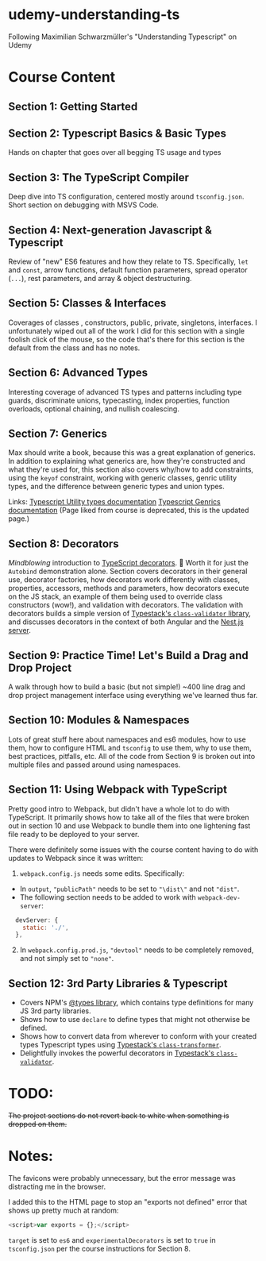 # udemy-understanding-ts

Following Maximilian Schwarzmüller's "Understanding Typescript" on Udemy

# Course Content

## Section 1: Getting Started

## Section 2: Typescript Basics & Basic Types

Hands on chapter that goes over all begging TS usage and types

## Section 3: The TypeScript Compiler

Deep dive into TS configuration, centered mostly around `tsconfig.json`. Short section on debugging with MSVS Code.

## Section 4: Next-generation Javascript & Typescript

Review of "new" ES6 features and how they relate to TS. Specifically, `let` and `const`, arrow functions, default function parameters, spread operator (`...`), rest parameters, and array & object destructuring.

## Section 5: Classes & Interfaces

Coverages of classes , constructors, public, private, singletons, interfaces. I unfortunately wiped out all of the work I did for this section with a single foolish click of the mouse, so the code that's there for this section is the default from the class and has no notes.

## Section 6: Advanced Types

Interesting coverage of advanced TS types and patterns including type guards, discriminate unions, typecasting, index properties, function overloads, optional chaining, and nullish coalescing.

## Section 7: Generics

Max should write a book, because this was a great explanation of generics. In addition to explaining what generics are, how they're constructed and what they're used for, this section also covers why/how to add constraints, using the `keyof` constraint, working with generic classes, genric utility types, and the difference between generic types and union types.

Links:
[Typescript Utility types documentation](https://www.typescriptlang.org/docs/handbook/utility-types.html)
[Typescript Genrics documentation](https://www.typescriptlang.org/docs/handbook/2/generics.html) (Page liked from course is deprecated, this is the updated page.)

## Section 8: Decorators

_Mindblowing_ introduction to [TypeScript decorators](https://www.typescriptlang.org/docs/handbook/decorators.html). 🚀 Worth it for just the `Autobind` demonstration alone. Section covers decorators in their general use, decorator factories, how decorators work differently with classes, properties, accessors, methods and parameters, how decorators execute on the JS stack, an example of them being used to override class constructors (wow!), and validation with decorators. The validation with decorators builds a simple version of [Typestack's `class-validator` library](https://github.com/typestack/class-validator), and discusses decorators in the context of both Angular and the [Nest.js server](https://nestjs.com/).

## Section 9: Practice Time! Let's Build a Drag and Drop Project

A walk through how to build a basic (but not simple!) ~400 line drag and drop project management interface using everything we've learned thus far.

## Section 10: Modules & Namespaces

Lots of great stuff here about namespaces and es6 modules, how to use them, how to configure HTML and `tsconfig` to use them, why to use them, best practices, pitfalls, etc. All of the code from Section 9 is broken out into multiple files and passed around using namespaces.

## Section 11: Using Webpack with TypeScript

Pretty good intro to Webpack, but didn't have a whole lot to do with TypeScript. It primarily shows how to take all of the files that were broken out in section 10 and use Webpack to bundle them into one lightening fast file ready to be deployed to your server.

There were definitely some issues with the course content having to do with updates to Webpack since it was written:

1.  `webpack.config.js` needs some edits. Specifically:

- In `output`, `"publicPath"` needs to be set to `"\dist\"` and not `"dist"`.
- The following section needs to be added to work with `webpack-dev-server`:

```javascript
  devServer: {
    static: './',
  },
```

2.  In `webpack.config.prod.js`, `"devtool"` needs to be completely removed, and not simply set to `"none"`.

## Section 12: 3rd Party Libraries & Typescript

- Covers NPM's [@types library](https://www.npmjs.com/~types), which contains type definitions for many JS 3rd party libraries.
- Shows how to use `declare` to define types that might not otherwise be defined.
- Shows how to convert data from wherever to conform with your created types Typescript types using [Typestack's `class-transformer`](https://github.com/typestack/class-transformer).
- Delightfully invokes the powerful decorators in [Typestack's `class-validator`](https://github.com/typestack/class-validator).

# TODO:

~~The project sections do not revert back to white when something is dropped on them.~~

# Notes:

The favicons were probably unnecessary, but the error message was distracting me in the browser.

I added this to the HTML page to stop an "exports not defined" error that shows up pretty much at random:

```javascript
<script>var exports = {};</script>
```

`target` is set to `es6` and `experimentalDecorators` is set to `true` in `tsconfig.json` per the course instructions for Section 8.
